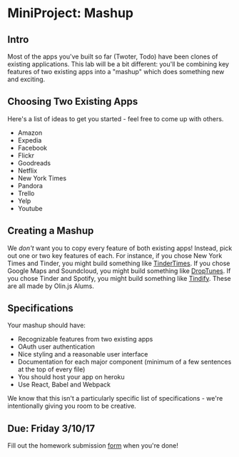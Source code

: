 # MiniProject: Mashup

## Intro
Most of the apps you've built so far (Twoter, Todo) have been clones of existing applications. This lab will be a bit different: you'll be combining key features of two existing apps into a "mashup" which does something new and exciting.

## Choosing Two Existing Apps
Here's a list of ideas to get you started - feel free to come up with others.
- Amazon
- Expedia
- Facebook
- Flickr
- Goodreads
- Netflix
- New York Times
- Pandora
- Trello
- Yelp
- Youtube

## Creating a Mashup
We _don't_ want you to copy every feature of both existing apps! Instead, pick out one or two key features of each. For instance, if you chose New York Times and Tinder, you might build something like [TinderTimes](http://tindertimes.herokuapp.com/). If you chose Google Maps and Soundcloud, you might build something like [DropTunes](http://droptune.herokuapp.com/#!/). If you chose Tinder and Spotify, you might build something like [Tindify](http://tindify.herokuapp.com/). These are all made by Olin.js Alums.

## Specifications
Your mashup should have:
- Recognizable features from two existing apps
- OAuth user authentication
- Nice styling and a reasonable user interface
- Documentation for each major component (minimum of a few sentences at the top of every file)
- You should host your app on heroku
- Use React, Babel and Webpack

We know that this isn't a particularly specific list of specifications - we're intentionally giving you room to be creative.

## Due: Friday 3/10/17
Fill out the homework submission [form](https://docs.google.com/forms/d/e/1FAIpQLSexsNtvKrkbog5Q2uNZGpkERTsousML8SAGMCbxeQLYD9bJ8w/viewform) when you're done!
